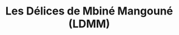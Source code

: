 ---
title: "Les Délices de Mbiné Mangouné (LDMM)"
url: /toubab-dialaw/les-delices-de-mbine-mangoune-ldmm/
shop: Allgemein
---